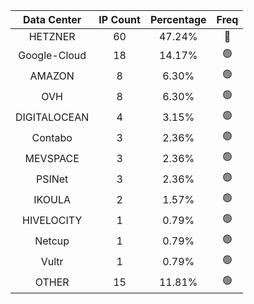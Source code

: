 | Data Center | IP Count | Percentage | Freq |
|:------------:|:--------:|:-----------:|:-----:|
| HETZNER | 60 | 47.24% | 🔴 |
| Google-Cloud | 18 | 14.17% | 🟢 |
| AMAZON | 8 | 6.30% | 🟢 |
| OVH | 8 | 6.30% | 🟢 |
| DIGITALOCEAN | 4 | 3.15% | 🟢 |
| Contabo | 3 | 2.36% | 🟢 |
| MEVSPACE | 3 | 2.36% | 🟢 |
| PSINet | 3 | 2.36% | 🟢 |
| IKOULA | 2 | 1.57% | 🟢 |
| HIVELOCITY | 1 | 0.79% | 🟢 |
| Netcup | 1 | 0.79% | 🟢 |
| Vultr | 1 | 0.79% | 🟢 |
| OTHER | 15 | 11.81% | 🟢 |